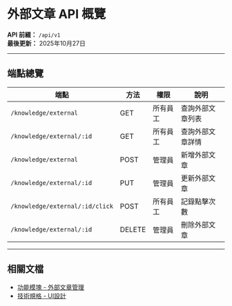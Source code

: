 # 外部文章 API 概覽

**API 前綴：** `/api/v1`  
**最後更新：** 2025年10月27日

---

## 端點總覽

| 端點 | 方法 | 權限 | 說明 |
|------|------|------|------|
| `/knowledge/external` | GET | 所有員工 | 查詢外部文章列表 |
| `/knowledge/external/:id` | GET | 所有員工 | 查詢外部文章詳情 |
| `/knowledge/external` | POST | 管理員 | 新增外部文章 |
| `/knowledge/external/:id` | PUT | 管理員 | 更新外部文章 |
| `/knowledge/external/:id/click` | POST | 所有員工 | 記錄點擊次數 |
| `/knowledge/external/:id` | DELETE | 管理員 | 刪除外部文章 |

---

## 相關文檔

- [功能模塊 - 外部文章管理](../../功能模塊/21-外部文章管理.md)
- [技術規格 - UI設計](../../技術規格/外部文章/UI設計.md)

